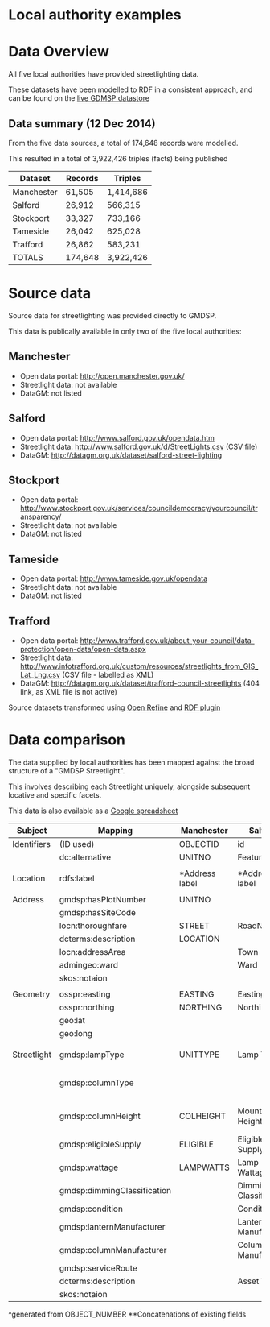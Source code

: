 Local authority examples
=========================

Data Overview
==============
All five local authorities have provided streetlighting data.

These datasets have been modelled to RDF in a consistent approach, and can be found on the [live GDMSP datastore][livegmdsp]

[livegmdsp]: http://data.gmdsp.org.uk/themes/street-lighting

Data summary (12 Dec 2014)
---------------------------
From the five data sources, a total of 174,648 records were modelled.

This resulted in a total of 3,922,426 triples (facts) being published

| Dataset    | Records | Triples   |
|------------|---------|-----------|
| Manchester | 61,505  | 1,414,686 |
| Salford    | 26,912  | 566,315   |
| Stockport  | 33,327  | 733,166   |
| Tameside   | 26,042  | 625,028   |
| Trafford   | 26,862  | 583,231   |
| TOTALS     | 174,648 | 3,922,426 |

Source data
==============
Source data for streetlighting was provided directly to GMDSP.  

This data is publically available in only two of the five local authorities:

Manchester
--------------
* Open data portal: http://open.manchester.gov.uk/
* Streetlight data: not available
* DataGM: not listed

Salford
--------------
* Open data portal: http://www.salford.gov.uk/opendata.htm
* Streetlight data: http://www.salford.gov.uk/d/StreetLights.csv (CSV file)
* DataGM: http://datagm.org.uk/dataset/salford-street-lighting

Stockport
--------------
* Open data portal: http://www.stockport.gov.uk/services/councildemocracy/yourcouncil/transparency/
* Streetlight data: not available
* DataGM: not listed

Tameside
--------------
* Open data portal: http://www.tameside.gov.uk/opendata
* Streetlight data: not available
* DataGM: not listed

Trafford
--------------
* Open data portal: http://www.trafford.gov.uk/about-your-council/data-protection/open-data/open-data.aspx
* Streetlight data: http://www.infotrafford.org.uk/custom/resources/streetlights_from_GIS_Lat_Lng.csv (CSV file - labelled as XML)
* DataGM: http://datagm.org.uk/dataset/trafford-council-streetlights (404 link, as XML file is not active)


Source datasets transformed using [Open Refine][or] and [RDF plugin][ordf]

[or]: http://openrefine.org/
[ordf]: http://refine.deri.ie/


Data comparison
=================
The data supplied by local authorities has been mapped against the broad structure of a "GMDSP Streetlight".  

This involves describing each Streetlight uniquely, alongside subsequent locative and specific facets.

This data is also available as a [Google spreadsheet][gss]

[gss]: https://docs.google.com/spreadsheets/d/1fWb-tCd-KUFJB5aCKsRZWjTmpmJ8VHcxbQkD7dTzMiw/edit?usp=sharing

| Subject     | Mapping                     | Manchester     | Salford                | Stockport        | Tameside             | Trafford    |   | Links to                                             |
|-------------|-----------------------------|----------------|------------------------|------------------|----------------------|-------------|---|------------------------------------------------------|
| Identifiers | (ID used)                   | OBJECTID       | id                     | central_asset_id | ID                   | ^ID2        |   |                                                      |
|             | dc:alternative              | UNITNO         | Feature ID             |                  |                      |             |   |                                                      |
|             |                             |                |                        |                  |                      |             |   |                                                      |
| Location    | rdfs:label                  | *Address label | *Address label         | *address label   | *Full address        | DESCRIPTION |   |                                                      |
|             |                             |                |                        |                  |                      |             |   |                                                      |
| Address     | gmdsp:hasPlotNumber         | UNITNO         |                        | plot_number      | Unit No.             | TITLE       |   |                                                      |
|             | gmdsp:hasSiteCode           |                |                        | site_code        |                      |             |   |                                                      |
|             | locn:thoroughfare           | STREET         | RoadName               | site_name        | Address 1            | STREET_NAME |   |                                                      |
|             | dcterms:description         | LOCATION       |                        |                  |                      | DESCRIPTION |   |                                                      |
|             | locn:addressArea            |                | Town                   |                  | Address 2            |             |   | g50k:NamedPlace                                      |
|             | admingeo:ward               |                | Ward                   |                  |                      |             |   | admingeo:MetropolitanDistrictWard                    |
|             | skos:notaion                |                |                        |                  |                      | USRN        |   |                                                      |
|             |                             |                |                        |                  |                      |             |   |                                                      |
| Geometry    | osspr:easting               | EASTING        | Easting                | feat_cent_east   | Easting              | EASTING     |   |                                                      |
|             | osspr:northing              | NORTHING       | Northing               | feat_cent_north  | Northing             | NORTHING    |   |                                                      |
|             | geo:lat                     |                |                        | lat              | Lats                 | Latitude    |   |                                                      |
|             | geo:long                    |                |                        | long             | Long                 | Longitude   |   |                                                      |
|             |                             |                |                        |                  |                      |             |   |                                                      |
| Streetlight | gmdsp:lampType              | UNITTYPE       | Lamp Type              |                  | LT - LAMP TYPE       |             |   | gmdsp.org.uk/def/streetlighting/lamp-type            |
|             | gmdsp:columnType            |                |                        | Type             | CT- COLUMN TYPE      |             |   | gmdsp.org.uk/def/streetlighting/column-type          |
|             | gmdsp:columnHeight          | COLHEIGHT      | Mounting Height        |                  | MH - MOUNTING HEIGHT |             |   |                                                      |
|             | gmdsp:eligibleSupply        | ELIGIBLE       | Eligible Supply        |                  |                      |             |   |                                                      |
|             | gmdsp:wattage               | LAMPWATTS      | Lamp Wattage           |                  | LW - LAMP WATTS      |             |   |                                                      |
|             | gmdsp:dimmingClassification |                | Dimming Classification |                  |                      |             |   |                                                      |
|             | gmdsp:condition             |                | Condition              |                  |                      |             |   | gmdsp.org.uk/def/streetlighting/condition            |
|             | gmdsp:lanternManufacturer   |                | Lantern Manufacturer   |                  |                      |             |   | gmdsp.org.uk/def/streetlighting/lantern-manufacturer |
|             | gmdsp:columnManufacturer    |                | Column Manufacturer    |                  |                      |             |   | gmdsp.org.uk/def/streetlighting/column-manufacturer  |
|             | gmdsp:serviceRoute          |                |                        |                  |                      | ROUTE       |   |                                                      |
|             | dcterms:description         |                | Asset Type             |                  |                      |             |   |                                                      |
|             | skos:notaion                |                |                        | central_asset_id |                      |             |   |                                                      |

^generated from OBJECT_NUMBER
**Concatenations of existing fields






